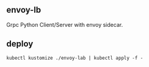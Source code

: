 ## envoy-lb

Grpc Python Client/Server with envoy sidecar.

## deploy

```shell
kubectl kustomize ./envoy-lab | kubectl apply -f -
```
